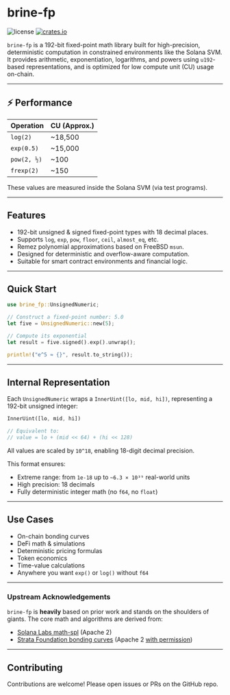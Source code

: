 # brine-fp

[license-image]: https://img.shields.io/badge/license-apache2-blue.svg?style=flat
![license][license-image]
[![crates.io](https://img.shields.io/crates/v/brine-fp.svg?style=flat)](https://crates.io/crates/brine-fp)

`brine-fp` is a 192-bit fixed-point math library built for high-precision, deterministic computation in constrained environments like the Solana SVM. It provides arithmetic, exponentiation, logarithms, and powers using `u192`-based representations, and is optimized for low compute unit (CU) usage on-chain.

---

## ⚡ Performance

| Operation    | CU (Approx.) |
|--------------|--------------|
| `log(2)`     |     ~18,500  |
| `exp(0.5)`   |     ~15,000  |
| `pow(2, ½)`  |        ~100  |
| `frexp(2)`   |        ~150  |

These values are measured inside the Solana SVM (via test programs).

---

## Features

- 192-bit unsigned & signed fixed-point types with 18 decimal places.
- Supports `log`, `exp`, `pow`, `floor`, `ceil`, `almost_eq`, etc.
- Remez polynomial approximations based on FreeBSD `msun`.
- Designed for deterministic and overflow-aware computation.
- Suitable for smart contract environments and financial logic.

---

## Quick Start

```rust
use brine_fp::UnsignedNumeric;

// Construct a fixed-point number: 5.0
let five = UnsignedNumeric::new(5);

// Compute its exponential
let result = five.signed().exp().unwrap();

println!("e^5 ≈ {}", result.to_string());
```

---

## Internal Representation

Each `UnsignedNumeric` wraps a `InnerUint([lo, mid, hi])`, representing a 192-bit unsigned integer:

```rust
InnerUint([lo, mid, hi])

// Equivalent to:
// value = lo + (mid << 64) + (hi << 128)
```

All values are scaled by `10^18`, enabling 18-digit decimal precision. 

This format ensures:

- Extreme range: from `1e-18` up to `~6.3 × 10³⁹` real-world units
- High precision: 18 decimals
- Fully deterministic integer math (no `f64`, no `float`)

---

## Use Cases

- On-chain bonding curves
- DeFi math & simulations
- Deterministic pricing formulas
- Token economics
- Time-value calculations
- Anywhere you want `exp()` or `log()` without `f64`

---

### Upstream Acknowledgements

`brine-fp` is **heavily** based on prior work and stands on the shoulders of giants. The core math and algorithms are derived from:

- [Solana Labs math-spl](https://github.com/solana-labs/solana-program-library/blob/v2.0/libraries/math/src/precise_number.rs) (Apache 2)
- [Strata Foundation bonding curves](https://github.com/StrataFoundation/strata/blob/master/programs/spl-token-bonding/src/signed_precise_number.rs) (Apache 2 [with permission](https://x.com/redacted_noah/status/1948885849216876628))

---

## Contributing

Contributions are welcome! Please open issues or PRs on the GitHub repo.
